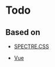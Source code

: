 # Todo

## Based on

- [SPECTRE.CSS](https://picturepan2.github.io/spectre/getting-started.html#getting-started)

- [Vue](https://v3.vuejs.org/guide/introduction.html)